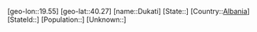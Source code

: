 ﻿---
location: [40.27,19.55]
type: City
tags:
- geo/City


SpocWebEntityId: 29906
isDeleted: false
confidential: public

---
[geo-lon::19.55]
[geo-lat::40.27]
[name::Dukati]
[State::]
[Country::[Albania](geo/Continent/Europe/Albania.md)]
[StateId::]
[Population::]
[Unknown::]

